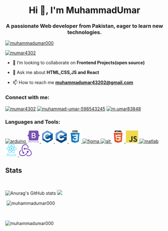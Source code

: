 <h1 align="center">Hi 👋, I'm MuhammadUmar</h1>
<h3 align="center">A passionate Web developer from Pakistan, eager to learn new technologies.</h3>

<p align="left"> <a href="https://github.com/ryo-ma/github-profile-trophy"><img src="https://github-profile-trophy.vercel.app/?username=muhammadumar000" alt="muhammadumar000" /></a> </p>

<p align="left"> <a href="https://twitter.com/mumar4302" target="blank"><img src="https://img.shields.io/twitter/follow/mumar4302?logo=twitter&style=for-the-badge" alt="mumar4302" /></a> </p>

- 👯 I’m looking to collaborate on **Frontend Projects(open source)**

- 💬 Ask me about **HTML,CSS,JS and React**

- 📫 How to reach me **muhammadumar43202@gmail.com**

<h3 align="left">Connect with me:</h3>
<p align="left">
<a href="https://twitter.com/mumar4302" target="blank"><img align="center" src="https://raw.githubusercontent.com/rahuldkjain/github-profile-readme-generator/master/src/images/icons/Social/twitter.svg" alt="mumar4302" height="30" width="40" /></a>
<a href="https://linkedin.com/in/muhammad-umar-598543245" target="blank"><img align="center" src="https://raw.githubusercontent.com/rahuldkjain/github-profile-readme-generator/master/src/images/icons/Social/linked-in-alt.svg" alt="muhammad-umar-598543245" height="30" width="40" /></a>
<a href="https://fb.com/m.umar83848" target="blank"><img align="center" src="https://raw.githubusercontent.com/rahuldkjain/github-profile-readme-generator/master/src/images/icons/Social/facebook.svg" alt="m.umar83848" height="30" width="40" /></a>
</p>

<h3 align="left">Languages and Tools:</h3>
<p align="left"> <a href="https://www.arduino.cc/" target="_blank" rel="noreferrer"> <img src="https://cdn.worldvectorlogo.com/logos/arduino-1.svg" alt="arduino" width="40" height="40"/> </a> <a href="https://getbootstrap.com" target="_blank" rel="noreferrer"> <img src="https://raw.githubusercontent.com/devicons/devicon/master/icons/bootstrap/bootstrap-plain-wordmark.svg" alt="bootstrap" width="40" height="40"/> </a> <a href="https://www.cprogramming.com/" target="_blank" rel="noreferrer"> <img src="https://raw.githubusercontent.com/devicons/devicon/master/icons/c/c-original.svg" alt="c" width="40" height="40"/> </a> <a href="https://www.w3schools.com/cpp/" target="_blank" rel="noreferrer"> <img src="https://raw.githubusercontent.com/devicons/devicon/master/icons/cplusplus/cplusplus-original.svg" alt="cplusplus" width="40" height="40"/> </a> <a href="https://www.w3schools.com/css/" target="_blank" rel="noreferrer"> <img src="https://raw.githubusercontent.com/devicons/devicon/master/icons/css3/css3-original-wordmark.svg" alt="css3" width="40" height="40"/> </a> <a href="https://www.figma.com/" target="_blank" rel="noreferrer"> <img src="https://www.vectorlogo.zone/logos/figma/figma-icon.svg" alt="figma" width="40" height="40"/> </a> <a href="https://git-scm.com/" target="_blank" rel="noreferrer"> <img src="https://www.vectorlogo.zone/logos/git-scm/git-scm-icon.svg" alt="git" width="40" height="40"/> </a> <a href="https://www.w3.org/html/" target="_blank" rel="noreferrer"> <img src="https://raw.githubusercontent.com/devicons/devicon/master/icons/html5/html5-original-wordmark.svg" alt="html5" width="40" height="40"/> </a> <a href="https://developer.mozilla.org/en-US/docs/Web/JavaScript" target="_blank" rel="noreferrer"> <img src="https://raw.githubusercontent.com/devicons/devicon/master/icons/javascript/javascript-original.svg" alt="javascript" width="40" height="40"/> </a> <a href="https://www.mathworks.com/" target="_blank" rel="noreferrer"> <img src="https://upload.wikimedia.org/wikipedia/commons/2/21/Matlab_Logo.png" alt="matlab" width="40" height="40"/> </a> <a href="https://reactjs.org/" target="_blank" rel="noreferrer"> <img src="https://raw.githubusercontent.com/devicons/devicon/master/icons/react/react-original-wordmark.svg" alt="react" width="40" height="40"/> </a> <a href="https://redux.js.org" target="_blank" rel="noreferrer"> <img src="https://raw.githubusercontent.com/devicons/devicon/master/icons/redux/redux-original.svg" alt="redux" width="40" height="40"/> </a> </p>

## Stats

<br/>

![Anurag's GitHub stats](https://github-readme-stats.vercel.app/api?username=muhammadumar000&theme=dark&show_icons=true)
![](http://github-profile-summary-cards.vercel.app/api/cards/profile-details?username=muhammadumar000&theme=github_dark) 
<br/>

<p>&nbsp;<img align="center" src="https://github-readme-stats.vercel.app/api?username=muhammadumar000&show_icons=true&locale=en" alt="muhammadumar000" /></p>
<br/>

<p><img align="center" src="https://github-readme-streak-stats.herokuapp.com/?user=muhammadumar000&" alt="muhammadumar000" /></p>
